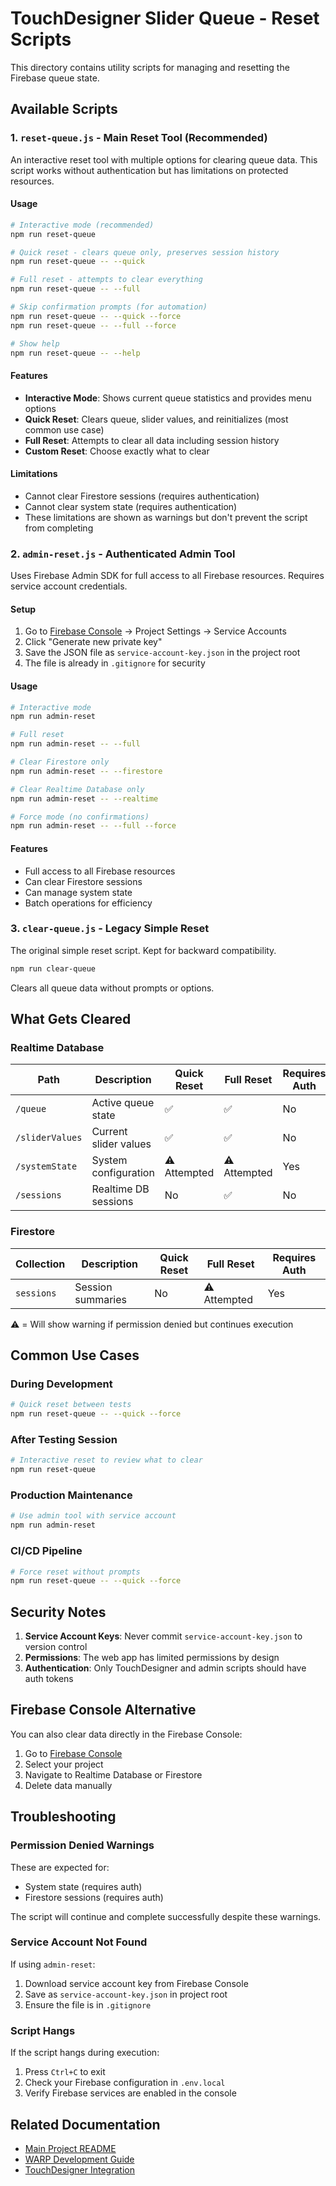 # TouchDesigner Slider Queue - Reset Scripts

This directory contains utility scripts for managing and resetting the Firebase queue state.

## Available Scripts

### 1. `reset-queue.js` - Main Reset Tool (Recommended)

An interactive reset tool with multiple options for clearing queue data. This script works without authentication but has limitations on protected resources.

#### Usage

```bash
# Interactive mode (recommended)
npm run reset-queue

# Quick reset - clears queue only, preserves session history
npm run reset-queue -- --quick

# Full reset - attempts to clear everything
npm run reset-queue -- --full

# Skip confirmation prompts (for automation)
npm run reset-queue -- --quick --force
npm run reset-queue -- --full --force

# Show help
npm run reset-queue -- --help
```

#### Features

- **Interactive Mode**: Shows current queue statistics and provides menu options
- **Quick Reset**: Clears queue, slider values, and reinitializes (most common use case)
- **Full Reset**: Attempts to clear all data including session history
- **Custom Reset**: Choose exactly what to clear

#### Limitations

- Cannot clear Firestore sessions (requires authentication)
- Cannot clear system state (requires authentication)
- These limitations are shown as warnings but don't prevent the script from completing

### 2. `admin-reset.js` - Authenticated Admin Tool

Uses Firebase Admin SDK for full access to all Firebase resources. Requires service account credentials.

#### Setup

1. Go to [Firebase Console](https://console.firebase.google.com) → Project Settings → Service Accounts
2. Click "Generate new private key"
3. Save the JSON file as `service-account-key.json` in the project root
4. The file is already in `.gitignore` for security

#### Usage

```bash
# Interactive mode
npm run admin-reset

# Full reset
npm run admin-reset -- --full

# Clear Firestore only
npm run admin-reset -- --firestore

# Clear Realtime Database only
npm run admin-reset -- --realtime

# Force mode (no confirmations)
npm run admin-reset -- --full --force
```

#### Features

- Full access to all Firebase resources
- Can clear Firestore sessions
- Can manage system state
- Batch operations for efficiency

### 3. `clear-queue.js` - Legacy Simple Reset

The original simple reset script. Kept for backward compatibility.

```bash
npm run clear-queue
```

Clears all queue data without prompts or options.

## What Gets Cleared

### Realtime Database

| Path | Description | Quick Reset | Full Reset | Requires Auth |
|------|-------------|-------------|------------|---------------|
| `/queue` | Active queue state | ✅ | ✅ | No |
| `/sliderValues` | Current slider values | ✅ | ✅ | No |
| `/systemState` | System configuration | ⚠️ Attempted | ⚠️ Attempted | Yes |
| `/sessions` | Realtime DB sessions | No | ✅ | No |

### Firestore

| Collection | Description | Quick Reset | Full Reset | Requires Auth |
|------------|-------------|-------------|------------|---------------|
| `sessions` | Session summaries | No | ⚠️ Attempted | Yes |

⚠️ = Will show warning if permission denied but continues execution

## Common Use Cases

### During Development

```bash
# Quick reset between tests
npm run reset-queue -- --quick --force
```

### After Testing Session

```bash
# Interactive reset to review what to clear
npm run reset-queue
```

### Production Maintenance

```bash
# Use admin tool with service account
npm run admin-reset
```

### CI/CD Pipeline

```bash
# Force reset without prompts
npm run reset-queue -- --quick --force
```

## Security Notes

1. **Service Account Keys**: Never commit `service-account-key.json` to version control
2. **Permissions**: The web app has limited permissions by design
3. **Authentication**: Only TouchDesigner and admin scripts should have auth tokens

## Firebase Console Alternative

You can also clear data directly in the Firebase Console:
1. Go to [Firebase Console](https://console.firebase.google.com)
2. Select your project
3. Navigate to Realtime Database or Firestore
4. Delete data manually

## Troubleshooting

### Permission Denied Warnings

These are expected for:
- System state (requires auth)
- Firestore sessions (requires auth)

The script will continue and complete successfully despite these warnings.

### Service Account Not Found

If using `admin-reset`:
1. Download service account key from Firebase Console
2. Save as `service-account-key.json` in project root
3. Ensure the file is in `.gitignore`

### Script Hangs

If the script hangs during execution:
1. Press `Ctrl+C` to exit
2. Check your Firebase configuration in `.env.local`
3. Verify Firebase services are enabled in the console

## Related Documentation

- [Main Project README](../README.md)
- [WARP Development Guide](../WARP.md)
- [TouchDesigner Integration](../TOUCHDESIGNER.md)
